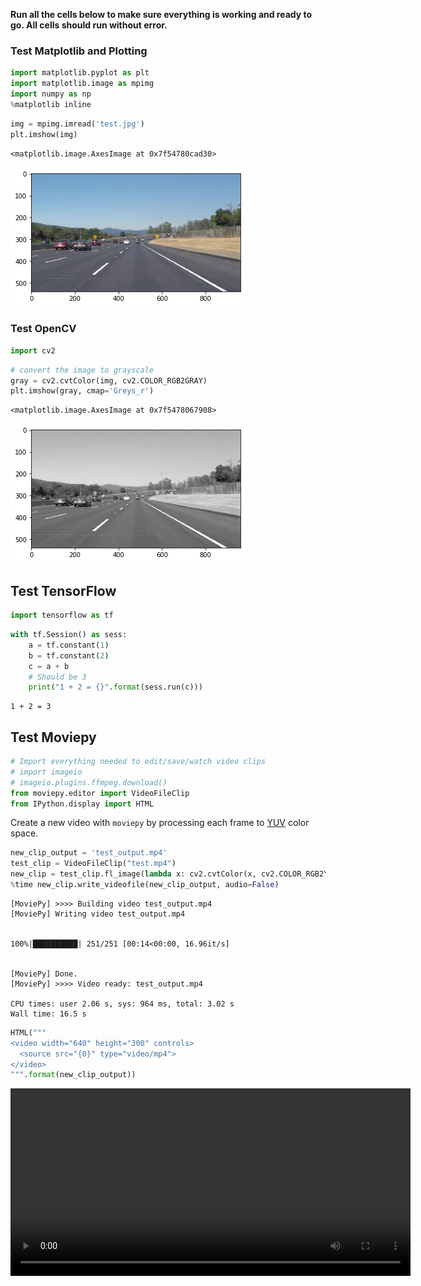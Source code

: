 
**Run all the cells below to make sure everything is working and ready to go. All cells should run without error.**

### Test Matplotlib and Plotting


```python
import matplotlib.pyplot as plt
import matplotlib.image as mpimg
import numpy as np
%matplotlib inline
```


```python
img = mpimg.imread('test.jpg')
plt.imshow(img)
```




    <matplotlib.image.AxesImage at 0x7f54780cad30>




![png](output_3_1.png)


### Test OpenCV


```python
import cv2
```


```python
# convert the image to grayscale
gray = cv2.cvtColor(img, cv2.COLOR_RGB2GRAY)
plt.imshow(gray, cmap='Greys_r')
```




    <matplotlib.image.AxesImage at 0x7f5478067908>




![png](output_6_1.png)


## Test TensorFlow


```python
import tensorflow as tf
```


```python
with tf.Session() as sess:
    a = tf.constant(1)
    b = tf.constant(2)
    c = a + b
    # Should be 3
    print("1 + 2 = {}".format(sess.run(c)))
```

    1 + 2 = 3


## Test Moviepy


```python
# Import everything needed to edit/save/watch video clips
# import imageio
# imageio.plugins.ffmpeg.download()
from moviepy.editor import VideoFileClip
from IPython.display import HTML
```

Create a new video with `moviepy` by processing each frame to [YUV](https://en.wikipedia.org/wiki/YUV) color space.


```python
new_clip_output = 'test_output.mp4'
test_clip = VideoFileClip("test.mp4")
new_clip = test_clip.fl_image(lambda x: cv2.cvtColor(x, cv2.COLOR_RGB2YUV)) #NOTE: this function expects color images!!
%time new_clip.write_videofile(new_clip_output, audio=False)
```

    [MoviePy] >>>> Building video test_output.mp4
    [MoviePy] Writing video test_output.mp4


    100%|██████████| 251/251 [00:14<00:00, 16.96it/s]


    [MoviePy] Done.
    [MoviePy] >>>> Video ready: test_output.mp4 
    
    CPU times: user 2.06 s, sys: 964 ms, total: 3.02 s
    Wall time: 16.5 s



```python
HTML("""
<video width="640" height="300" controls>
  <source src="{0}" type="video/mp4">
</video>
""".format(new_clip_output))
```





<video width="640" height="300" controls>
  <source src="test_output.mp4" type="video/mp4">
</video>



